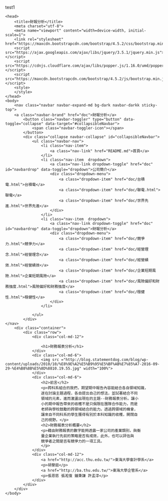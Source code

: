 test1
<html leng = "en">

	<head>
		<title>財報分析</title>
		<meta charset="utf-8">
		<meta name="viewport" content="width=device-width, initial-scale=1">
		<link rel="stylesheet" href="https://maxcdn.bootstrapcdn.com/bootstrap/4.5.2/css/bootstrap.min.css">
		<script src="https://ajax.googleapis.com/ajax/libs/jquery/3.5.1/jquery.min.js"></script>
		<script src="https://cdnjs.cloudflare.com/ajax/libs/popper.js/1.16.0/umd/popper.min.js"></script>
		<script src="https://maxcdn.bootstrapcdn.com/bootstrap/4.5.2/js/bootstrap.min.js"></script>
		<style>
		</style>
	</head>
	<body>
		<nav class="navbar navbar-expand-md bg-dark navbar-darkk sticky-top">
		<a class="navbar-brand" href="doc">財報分析</a>
			<button class="navbar-toggler" type="button" data-toggle="collapse" data-target="#collapsibleNavbar">
				<span class="navbar-toggler-icon"></span>
			</button>
			<div class="collapse navbar-collapse" id="collapsibleNavbar">
				<ul class="navbar-nav">
					<li class="nav-item">
						<a class="nav-link" href="README.md">首頁</a>
					</li> 
					<li class="nav-item  dropdown">
						<a class="nav-link dropdown-toggle" href="doc" id="navbardrop" data-toggle="dropdown">公司簡介</a>
						<div class="dropdown-menu">
							<a class="dropdown-item" href="doc/台積電.html">台積電</a>
							<a class="dropdown-item" href="doc/聯電.html">聯電</a>
							<a class="dropdown-item" href="doc/世界先進.html">世界先進</a>
						</div>
					</li>
					<li class="nav-item  dropdown">
						<a class="nav-link dropdown-toggle" href="doc" id="navbardrop" data-toggle="dropdown">財報分析</a>
						<div class="dropdown-menu">
							<a class="dropdown-item" href="doc/競爭力.html">競爭力</a>
							<a class="dropdown-item" href="doc/經營理念.html">經營理念</a>
							<a class="dropdown-item" href="doc/經營績效.html">經營績效</a>
							<a class="dropdown-item" href="doc/企業短期風險.html">企業短期風險</a>
							<a class="dropdown-item" href="doc/風險偏好和財務強度.html">風險偏好和財務強度</a>
							<a class="dropdown-item" href="doc/穩健性.html">穩健性</a>
						</div>
					</li>
					   
				</ul>
			</div>  
	</nav>
		<div class="container">
			<div class="row">
				<div class="col-md-12">
					
					<h1>財務報表分析</h1> 
				</div>
				<div class="col-md-6">
					<img src ="http://blog.statementdog.com/blog/wp-content/uploads/2010/10/%E8%9E%A2%E5%B9%95%E5%BF%AB%E7%85%A7-2016-09-29-%E4%B8%8B%E5%8D%8810.19.55.jpg" width="100%">
				</div>
				<div class="col-md-6">
					<h2>前言</h2>
					<p>跨科系組合的我們，期望期中報告內容能結合各自領域知識，
					遂在討論主題過程，各自提出自己的想法，並試著結合不同
					領域的元素，進而激盪出現在的主題--財務報表分析。讓小
					小的期中報告帶來的收穫不是只侷限在團隊合作能力，而是
					老師與學校鼓勵的跨領域結合的能力。透過跨領域的機會，
					讓來自不同科系的學生獲得有別於本科知識的收穫，開闊自
					己的視野。</p>
					<h2>財務報表分析概要</h2>
					<p>藉由財務報表的數字能夠透露一家公司的產業類別，與衡
					量企業執行先前的策略是否有成效，此外，也可以評估與
					競爭者之間是否有競爭力的一項工具。
					</p>
				</div>
				<div class="col-md-12">
					<a href="http://acc.thu.edu.tw/">東海大學會計學系</a>
					<p>胡譽庭</p>
					<a href="http://ba.thu.edu.tw/">東海大學企管系</a>
					<p>張恩慈 張淞復 鍾秉謙 許孟淳</p>
				</div>
			</div>
		</div>
	</body>
</html>
